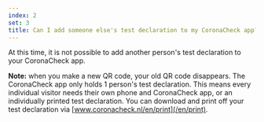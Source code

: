 ```yaml
---
index: 2
set: 3
title: Can I add someone else's test declaration to my CoronaCheck app?
---
```

At this time, it is not possible to add another person's test declaration to your CoronaCheck app. 

**Note:** when you make a new QR code, your old QR code disappears. The CoronaCheck app only holds 1 person's test declaration. This means every individual visitor needs their own phone and CoronaCheck app, or an individually printed test declaration. You can download and print off your test declaration via [www.coronacheck.nl/en/print](/en/print).
